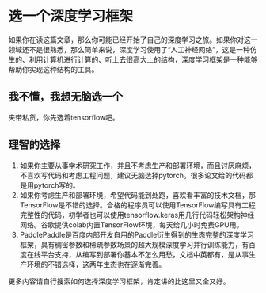 # 选一个深度学习框架



如果你在读这篇文章，那么你可能已经开始了自己的深度学习之旅。如果你对这一领域还不是很熟悉，那么简单来说，深度学习使用了“人工神经网络”，这是一种仿生的、利用计算机进行计算的、听上去很高大上的结构，深度学习框架是一种能够帮助你实现这种结构的工具。

## 我不懂，我想无脑选一个

夹带私货，你先选着tensorflow吧。

## 理智的选择

1. 如果你主要从事学术研究工作，并且不考虑生产和部署环境，而且讨厌麻烦，不喜欢写代码和考虑工程问题，建议无脑选择pytorch。很多论文给的代码都是用pytorch写的。
2. 如果你考虑生产和部署环境，希望代码能到处跑，喜欢看丰富的技术文档，那TensorFlow是不错的选择。合格的程序员可以使用TensorFlow编写具有工程完整性的代码，初学者也可以使用tensorflow.keras用几行代码轻松架构神经网络。谷歌提供colab内置TensorFlow环境，每天给几小时免费GPU用。
3. PaddlePaddle是百度内部开发自用的Paddle衍生得到的生态完整的深度学习框架，具有稠密参数和稀疏参数场景的超大规模深度学习并行训练能力，有百度在线平台支持，从编写到部署你基本不怎么用愁，文档中英都有，是从事生产环境的不错选择，这两年生态也在逐渐完善。

更多内容请自行搜索如何选择深度学习框架，肯定讲的比这里又全又好。